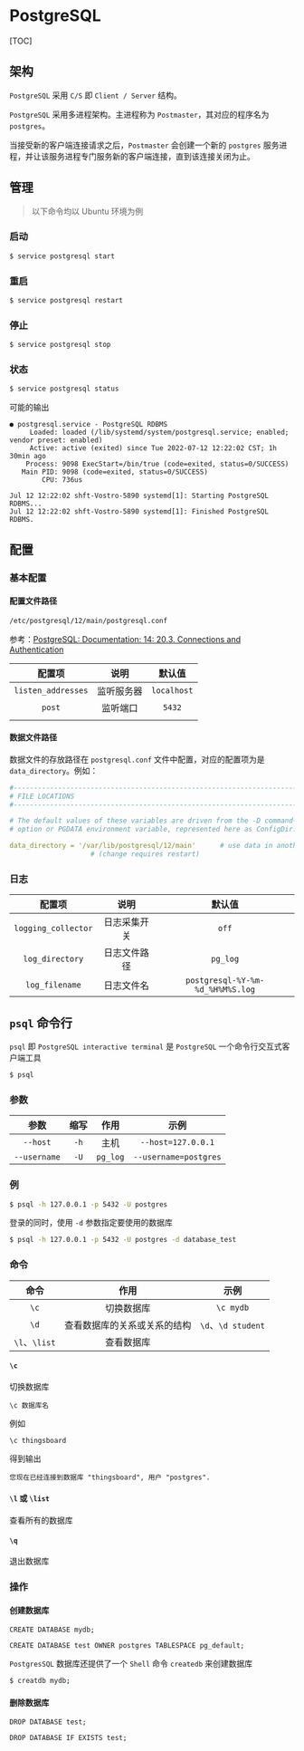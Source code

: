 # PostgreSQL

[TOC]

## 架构

`PostgreSQL` 采用 `C/S` 即 `Client / Server` 结构。

`PostgreSQL` 采用多进程架构。主进程称为 `Postmaster`，其对应的程序名为 `postgres`。

当接受新的客户端连接请求之后，`Postmaster` 会创建一个新的 `postgres` 服务进程，并让该服务进程专门服务新的客户端连接，直到该连接关闭为止。

## 管理

> 以下命令均以 Ubuntu 环境为例

### 启动

```bash
$ service postgresql start
```

### 重启

```bash
$ service postgresql restart
```

### 停止

```bash
$ service postgresql stop
```

### 状态

```bash
$ service postgresql status
```

可能的输出

```text
● postgresql.service - PostgreSQL RDBMS
     Loaded: loaded (/lib/systemd/system/postgresql.service; enabled; vendor preset: enabled)
     Active: active (exited) since Tue 2022-07-12 12:22:02 CST; 1h 30min ago
    Process: 9098 ExecStart=/bin/true (code=exited, status=0/SUCCESS)
   Main PID: 9098 (code=exited, status=0/SUCCESS)
        CPU: 736us

Jul 12 12:22:02 shft-Vostro-5890 systemd[1]: Starting PostgreSQL RDBMS...
Jul 12 12:22:02 shft-Vostro-5890 systemd[1]: Finished PostgreSQL RDBMS.
```

## 配置

### 基本配置

#### 配置文件路径

```bash
/etc/postgresql/12/main/postgresql.conf
```

参考：[PostgreSQL: Documentation: 14: 20.3. Connections and Authentication](https://www.postgresql.org/docs/current/runtime-config-connection.html)

|       配置项       |    说明    |   默认值    |
| :----------------: | :--------: | :---------: |
| `listen_addresses` | 监听服务器 | `localhost` |
|       `post`       |  监听端口  |   `5432`    |
|                    |            |             |

#### 数据文件路径

数据文件的存放路径在 `postgresql.conf` 文件中配置，对应的配置项为是 `data_directory`。例如：

```yaml
#------------------------------------------------------------------------------
# FILE LOCATIONS
#------------------------------------------------------------------------------

# The default values of these variables are driven from the -D command-line
# option or PGDATA environment variable, represented here as ConfigDir.

data_directory = '/var/lib/postgresql/12/main'		# use data in another directory
					# (change requires restart)
```

### 日志

|       配置项        |     说明     |              默认值              |
| :-----------------: | :----------: | :------------------------------: |
| `logging_collector` | 日志采集开关 |              `off`               |
|   `log_directory`   | 日志文件路径 |             `pg_log`             |
|   `log_filename`    |  日志文件名  | `postgresql-%Y-%m-%d_%H%M%S.log` |

## `psql` 命令行

`psql` 即 `PostgreSQL interactive terminal` 是 `PostgreSQL` 一个命令行交互式客户端工具

```bash
$ psql
```

### 参数

|     参数     | 缩写 |   作用   |         示例          |
| :----------: | :--: | :------: | :-------------------: |
|   `--host`   | `-h` |   主机   |  `--host=127.0.0.1`   |
| `--username` | `-U` | `pg_log` | `--username=postgres` |

### 例

```bash
$ psql -h 127.0.0.1 -p 5432 -U postgres
```

登录的同时，使用 `-d` 参数指定要使用的数据库

```bash
$ psql -h 127.0.0.1 -p 5432 -U postgres -d database_test
```

### 命令

|     命令      |             作用             |        示例        |
| :-----------: | :--------------------------: | :----------------: |
|     `\c`      |          切换数据库          |     `\c mydb`      |
|     `\d`      | 查看数据库的关系或关系的结构 | `\d`、`\d student` |
| `\l`、`\list` |          查看数据库          |                    |

#### `\c`

切换数据库

```postgresql
\c 数据库名
```

例如

```
\c thingsboard
```

得到输出

```
您现在已经连接到数据库 "thingsboard", 用户 "postgres".
```

#### `\l` 或 `\list`

查看所有的数据库

#### `\q`

退出数据库

### 操作

#### 创建数据库

```postgresql
CREATE DATABASE mydb;
```

```postgresql
CREATE DATABASE test OWNER postgres TABLESPACE pg_default;
```

`PostgresSQL` 数据库还提供了一个 `Shell` 命令 `createdb` 来创建数据库

```bash
$ creatdb mydb;
```

#### 删除数据库

```postgresql
DROP DATABASE test;
```

```postgresql
DROP DATABASE IF EXISTS test;
```

